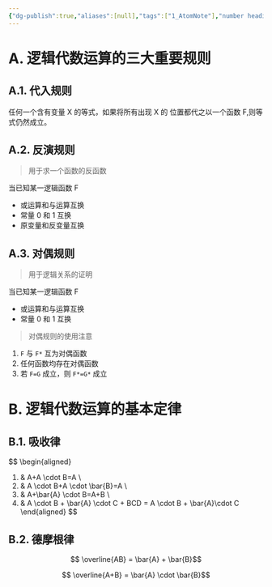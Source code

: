 ```yaml
---
{"dg-publish":true,"aliases":[null],"tags":["1_AtomNote"],"number headings":"auto, first-level 1, max 6, A.1.","Created-Date":"2023-10-04 09:30:03","Modified-Date":"2024-04-18 11:53:20","permalink":"/A01_Lessons/Ac02_数电_数字电路与逻辑设计/逻辑代数运算的重要规则/","dgPassFrontmatter":true}
---
```






# A. 逻辑代数运算的三大重要规则

## A.1. 代入规则

任何一个含有变量 X 的等式，如果将所有出现 X 的 位置都代之以一个函数 F,则等式仍然成立。

## A.2. 反演规则
>用于求一个函数的反函数

当已知某一逻辑函数 F
- 或运算和与运算互换
- 常量 0 和 1 互换
- 原变量和反变量互换


## A.3. 对偶规则
>用于逻辑关系的证明

当已知某一逻辑函数 F
- 或运算和与运算互换
- 常量 0 和 1 互换

>对偶规则的使用注意
1. `F` 与 `F*` 互为对偶函数
2. 任何函数均存在对偶函数
3. 若 `F=G` 成立，则 `F*=G*` 成立





# B. 逻辑代数运算的基本定律


## B.1. 吸收律


$$
\begin{aligned}
1. & A+A \cdot B=A \\
2. & A \cdot B+A \cdot \bar{B}=A \\
3. & A+\bar{A} \cdot B=A+B \\
4. & A \cdot B + \bar{A} \cdot C + BCD = A \cdot B + \bar{A}\cdot C
\end{aligned}
$$



## B.2. 德摩根律
$$ \overline{AB} = \bar{A} + \bar{B}$$


$$ \overline{A+B} = \bar{A} \cdot \bar{B}$$





